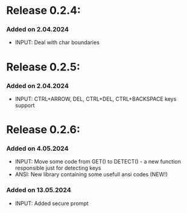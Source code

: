 # Release 0.2.4:

### Added on 2.04.2024

- INPUT: Deal with char boundaries

# Release 0.2.5:

### Added on 2.04.2024

- INPUT: CTRL+ARROW, DEL, CTRL+DEL, CTRL+BACKSPACE keys support

# Release 0.2.6:

### Added on 4.05.2024

- INPUT: Move some code from GET() to DETECT() - a new function responsible just for detecting keys
- ANSI: New library containing some usefull ansi codes (NEW!)

### Added on 13.05.2024

- INPUT: Added secure prompt

